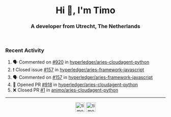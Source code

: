 <h1 align="center">Hi 👋, I'm Timo</h1>
<h3 align="center">A developer from Utrecht, The Netherlands</h3>
<br/>
<!-- https://github.com/rahuldkjain/github-profile-readme-generator --!>

<!--  <p align="left"><img src="https://github-readme-stats.vercel.app/api?username=timoglastra&show_icons=true&count_private=true&" alt="timoglastra" /></p> --!>

<!--
Github language stats
<p align="left"><img src="https://github-readme-stats.vercel.app/api/top-langs/?username=timoglastra&layout=compact" alt="timoglastra" /><p>
-->

<!-- Codestats language stats -->
<!-- <p align="left"><img src="https://codestats-readme.vercel.app/api/top-langs/?username=timoglastra&layout=compact&language_count=12" alt="timoglastra" /><p>    --!>
  
<h3>Recent Activity</h3>

<!--START_SECTION:activity-->
1. 🗣 Commented on [#920](https://github.com/hyperledger/aries-cloudagent-python/issues/920) in [hyperledger/aries-cloudagent-python](https://github.com/hyperledger/aries-cloudagent-python)
2. ❗️ Closed issue [#157](https://github.com/hyperledger/aries-framework-javascript/issues/157) in [hyperledger/aries-framework-javascript](https://github.com/hyperledger/aries-framework-javascript)
3. 🗣 Commented on [#157](https://github.com/hyperledger/aries-framework-javascript/issues/157) in [hyperledger/aries-framework-javascript](https://github.com/hyperledger/aries-framework-javascript)
4. 💪 Opened PR [#918](https://github.com/hyperledger/aries-cloudagent-python/pull/918) in [hyperledger/aries-cloudagent-python](https://github.com/hyperledger/aries-cloudagent-python)
5. ❌ Closed PR [#1](https://github.com/animo/aries-cloudagent-python/pull/1) in [animo/aries-cloudagent-python](https://github.com/animo/aries-cloudagent-python)
<!--END_SECTION:activity-->

---

<p align="center">
<a href="https://twitter.com/timoglastra" target="blank"><img align="center" src="https://cdn.jsdelivr.net/npm/simple-icons@3.0.1/icons/twitter.svg" alt="timoglastra" height="30" width="30" /></a>
<a href="https://linkedin.com/in/timoglastra" target="blank"><img align="center" src="https://cdn.jsdelivr.net/npm/simple-icons@3.0.1/icons/linkedin.svg" alt="timoglastra" height="30" width="30" /></a>
</p>



